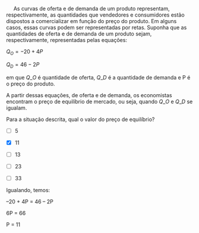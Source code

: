 

     As curvas de oferta e de demanda de um produto representam, respectivamente, as quantidades que vendedores e consumidores estão dispostos a comercializar em função do preço do produto. Em alguns casos, essas curvas podem ser representadas por retas. Suponha que as quantidades de oferta e de demanda de um produto sejam, respectivamente, representadas pelas equações:

$Q_O = -20 + 4P$

$Q_D = 46 - 2P$

em que $Q\_{O}$ é quantidade de oferta, $Q\_{D}$ é a quantidade de demanda e P é o preço do produto.

A partir dessas equações, de oferta e de demanda, os economistas encontram o preço de equilíbrio de mercado, ou seja, quando $Q\_{O}$ e $Q\_{D}$ se igualam.

Para a situação descrita, qual o valor do preço de equilíbrio?



- [ ] 5
- [x] 11
- [ ] 13
- [ ] 23
- [ ] 33


Igualando, temos:

–20 + 4P = 46 – 2P

6P = 66

P = 11
